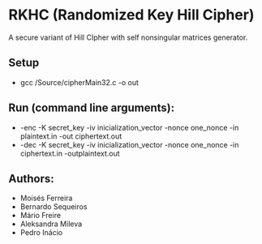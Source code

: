 # RKHC (Randomized Key Hill Cipher)
A secure variant of Hill CIpher with self nonsingular matrices generator.

## Setup
- gcc /Source/cipherMain32.c -o out

## Run (command line arguments):
- -enc -K secret_key -iv inicialization_vector -nonce one_nonce -in plaintext.in -out ciphertext.out
- -dec -K secret_key -iv inicialization_vector -nonce one_nonce -in ciphertext.in -outplaintext.out

## Authors:

- Moisés Ferreira
- Bernardo Sequeiros
- Mário Freire
- Aleksandra Mileva
- Pedro Inácio

